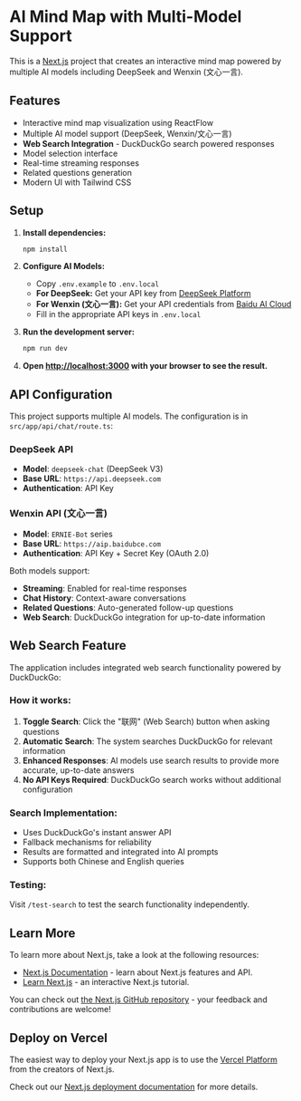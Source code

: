 # AI Mind Map with Multi-Model Support

This is a [Next.js](https://nextjs.org) project that creates an interactive mind map powered by multiple AI models including DeepSeek and Wenxin (文心一言).

## Features

- Interactive mind map visualization using ReactFlow
- Multiple AI model support (DeepSeek, Wenxin/文心一言)
- **Web Search Integration** - DuckDuckGo search powered responses
- Model selection interface
- Real-time streaming responses
- Related questions generation
- Modern UI with Tailwind CSS

## Setup

1. **Install dependencies:**
   ```bash
   npm install
   ```

2. **Configure AI Models:**
   - Copy `.env.example` to `.env.local`
   - **For DeepSeek:** Get your API key from [DeepSeek Platform](https://platform.deepseek.com/api_keys)
   - **For Wenxin (文心一言):** Get your API credentials from [Baidu AI Cloud](https://console.bce.baidu.com/qianfan/ais/console/applicationConsole/application)
   - Fill in the appropriate API keys in `.env.local`

3. **Run the development server:**
   ```bash
   npm run dev
   ```

4. **Open [http://localhost:3000](http://localhost:3000) with your browser to see the result.**

## API Configuration

This project supports multiple AI models. The configuration is in `src/app/api/chat/route.ts`:

### DeepSeek API
- **Model**: `deepseek-chat` (DeepSeek V3)
- **Base URL**: `https://api.deepseek.com`
- **Authentication**: API Key

### Wenxin API (文心一言)
- **Model**: `ERNIE-Bot` series
- **Base URL**: `https://aip.baidubce.com`
- **Authentication**: API Key + Secret Key (OAuth 2.0)

Both models support:
- **Streaming**: Enabled for real-time responses
- **Chat History**: Context-aware conversations
- **Related Questions**: Auto-generated follow-up questions
- **Web Search**: DuckDuckGo integration for up-to-date information

## Web Search Feature

The application includes integrated web search functionality powered by DuckDuckGo:

### How it works:
1. **Toggle Search**: Click the "联网" (Web Search) button when asking questions
2. **Automatic Search**: The system searches DuckDuckGo for relevant information
3. **Enhanced Responses**: AI models use search results to provide more accurate, up-to-date answers
4. **No API Keys Required**: DuckDuckGo search works without additional configuration

### Search Implementation:
- Uses DuckDuckGo's instant answer API
- Fallback mechanisms for reliability
- Results are formatted and integrated into AI prompts
- Supports both Chinese and English queries

### Testing:
Visit `/test-search` to test the search functionality independently.

## Learn More

To learn more about Next.js, take a look at the following resources:

- [Next.js Documentation](https://nextjs.org/docs) - learn about Next.js features and API.
- [Learn Next.js](https://nextjs.org/learn) - an interactive Next.js tutorial.

You can check out [the Next.js GitHub repository](https://github.com/vercel/next.js) - your feedback and contributions are welcome!

## Deploy on Vercel

The easiest way to deploy your Next.js app is to use the [Vercel Platform](https://vercel.com/new?utm_medium=default-template&filter=next.js&utm_source=create-next-app&utm_campaign=create-next-app-readme) from the creators of Next.js.

Check out our [Next.js deployment documentation](https://nextjs.org/docs/app/building-your-application/deploying) for more details.
